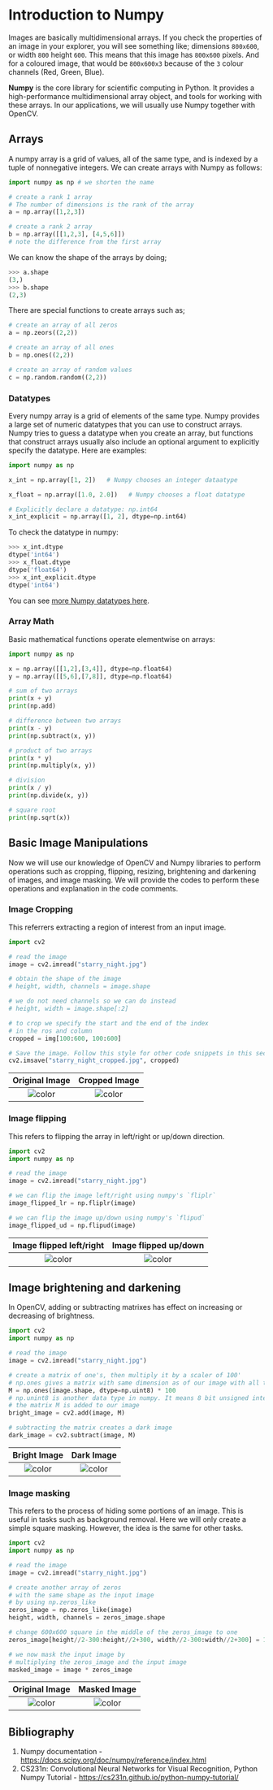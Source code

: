 # Introduction to Numpy

Images are basically multidimensional arrays. If you check the properties of an image in your explorer, you will see something like; dimensions `800x600`, or width `800` height `600`. This means that this image has `800x600` pixels. And for a coloured image, that would be `800x600x3` because of the `3` colour channels (Red, Green, Blue). 

**Numpy** is the core library for scientific computing in Python. It provides a high-performance multidimensional array object, and tools for working with these arrays. In our applications, we will usually use Numpy together with OpenCV.

## Arrays

A numpy array is a grid of values, all of the same type, and is indexed by a tuple of nonnegative integers. We can create arrays with Numpy as follows:

```python
import numpy as np # we shorten the name

# create a rank 1 array
# The number of dimensions is the rank of the array
a = np.array([1,2,3])

# create a rank 2 array
b = np.array([[1,2,3], [4,5,6]]) 
# note the difference from the first array

```

We can know the shape of the arrays by doing;

```python
>>> a.shape
(3,)
>>> b.shape
(2,3)
```

There are special functions to create arrays such as;

```python
# create an array of all zeros
a = np.zeors((2,2))

# create an array of all ones
b = np.ones((2,2))

# create an array of random values
c = np.random.random((2,2))
```

### Datatypes

Every numpy array is a grid of elements of the same type. Numpy provides a large set of numeric datatypes that you can use to construct arrays. Numpy tries to guess a datatype when you create an array, but functions that construct arrays usually also include an optional argument to explicitly specify the datatype. Here are examples:

```python
import numpy as np

x_int = np.array([1, 2])   # Numpy chooses an integer dataatype

x_float = np.array([1.0, 2.0])   # Numpy chooses a float datatype

# Explicitly declare a datatype: np.int64
x_int_explicit = np.array([1, 2], dtype=np.int64)
```

To check the datatype in numpy:

```python
>>> x_int.dtype
dtype('int64')
>>> x_float.dtype
dtype('float64')
>>> x_int_explicit.dtype
dtype('int64')
```

You can see [more Numpy datatypes here](https://docs.scipy.org/doc/numpy/reference/arrays.dtypes.html).


### Array Math

Basic mathematical functions operate elementwise on arrays:

```python
import numpy as np

x = np.array([[1,2],[3,4]], dtype=np.float64)
y = np.array([[5,6],[7,8]], dtype=np.float64)

# sum of two arrays
print(x + y)
print(np.add)

# difference between two arrays
print(x - y)
print(np.subtract(x, y))

# product of two arrays
print(x * y)
print(np.multiply(x, y))

# division
print(x / y)
print(np.divide(x, y))

# square root
print(np.sqrt(x))
```

## Basic Image Manipulations

Now we will use our knowledge of OpenCV and Numpy libraries to perform operations such as cropping, flipping, resizing, brightening and darkening of images, and image masking. We will provide the codes to perform these operations and explanation in the code comments.

### Image Cropping

This referrers extracting a region of interest from an input image.

```python
import cv2

# read the image
image = cv2.imread("starry_night.jpg")

# obtain the shape of the image
# height, width, channels = image.shape

# we do not need channels so we can do instead
# height, width = image.shape[:2]

# to crop we specify the start and the end of the index
# in the ros and column
cropped = img[100:600, 100:600]

# Save the image. Follow this style for other code snippets in this section
cv2.imsave("starry_night_cropped.jpg", cropped)
```

|          Original Image          |              Cropped Image               |
| :------------------------------: | :--------------------------------------: |
| ![color](codes/starry_night.jpg) | ![color](codes/starry_night_cropped.png) |


### Image flipping

This refers to flipping the array in left/right or up/down direction.

```python
import cv2
import numpy as np

# read the image
image = cv2.imread("starry_night.jpg")

# we can flip the image left/right using numpy's `fliplr`
image_flipped_lr = np.fliplr(image)

# we can flip the image up/down using numpy's `flipud`
image_flipped_ud = np.flipud(image)

```

|          Image flipped left/right           |            Image flipped up/down            |
| :-----------------------------------------: | :-----------------------------------------: |
| ![color](codes/starry_night_flipped_lr.png) | ![color](codes/starry_night_flipped_ud.png) |

## Image brightening and darkening

In OpenCV, adding or subtracting matrixes has effect on increasing or decreasing of brightness.

```python
import cv2
import numpy as np

# read the image
image = cv2.imread("starry_night.jpg")

# create a matrix of one's, then multiply it by a scaler of 100'
# np.ones gives a matrix with same dimension as of our image with all the values being 100 in this case
M = np.ones(image.shape, dtype=np.uint8) * 100
# np.unint8 is another data type in numpy. It means 8 bit unsigned integer
# the matrix M is added to our image
bright_image = cv2.add(image, M)

# subtracting the matrix creates a dark image
dark_image = cv2.subtract(image, M)
```

|              Bright Image               |              Dark Image               |
| :-------------------------------------: | :-----------------------------------: |
| ![color](codes/starry_night_bright.png) | ![color](codes/starry_night_dark.png) |

### Image masking

This refers to the process of hiding some portions of an image. This is useful in tasks such as background removal. Here we will only create a simple square masking. However, the idea is the same for other tasks.

```python
import cv2
import numpy as np

# read the image
image = cv2.imread("starry_night.jpg")

# create another array of zeros
# with the same shape as the input image
# by using np.zeros_like
zeros_image = np.zeros_like(image)
height, width, channels = zeros_image.shape

# change 600x600 square in the middle of the zeros_image to one
zeros_image[height//2-300:height//2+300, width//2-300:width//2+300] = 1

# we now mask the input image by
# multiplying the zeros_image and the input image
masked_image = image * zeros_image
```

|              Original Image               |              Masked Image               |
| :-------------------------------------: | :-----------------------------------: |
| ![color](codes/starry_night.jpg) | ![color](codes/starry_night_masked.png) |

## Bibliography

1. Numpy documentation - https://docs.scipy.org/doc/numpy/reference/index.html
2. CS231n: Convolutional Neural Networks for Visual Recognition, Python Numpy Tutorial - https://cs231n.github.io/python-numpy-tutorial/